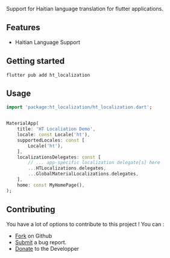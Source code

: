 Support for Haitian language translation for flutter applications.

## Features

- Haitian Language Support

## Getting started

```
flutter pub add ht_localization
```

## Usage

```dart
import 'package:ht_localization/ht_localization.dart';


MaterialApp(
    title: 'HT Localiation Demo',
    locale: const Locale('ht'),
    supportedLocales: const [
        Locale('ht'),
    ],
    localizationsDelegates: const [
        // ... app-specific localization delegate[s] here
        ...HTLocalizations.delegates,
        ...GlobalMaterialLocalizations.delegates,
    ],
    home: const MyHomePage(),
);
```

## Contributing

You have a lot of options to contribute to this project ! You can :

- [Fork](https://github.com/midsonlajeanty/ht_localization) on Github
- [Submit](https://github.com/midsonlajeanty/ht_localization/issues) a bug report.
- [Donate](https://www.buymeacoffee.com/louismidson) to the Developper